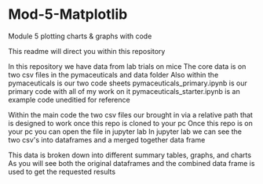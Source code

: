 # Mod-5-Matplotlib
Module 5 plotting charts &amp; graphs with code

This readme will direct you within this repository

In this repository we have data from lab trials on mice
The core data is on two csv files in the pymaceuticals and data folder
Also within the pymaceuticals is our two code sheets
pymaceuticals_primary.ipynb is our primary code with all of my work on it
pymaceuticals_starter.ipynb is an example code uneditied for reference

Within the main code the two csv files our brought in via a relative path that is designed to work once this repo is cloned to your pc
Once this repo is on your pc you can open the file in jupyter lab 
In jupyter lab we can see the two csv's into dataframes and a merged together data frame

This data is broken down into different summary tables, graphs, and charts 
As you will see both the original dataframes and the combined data frame is used to get the requested results
